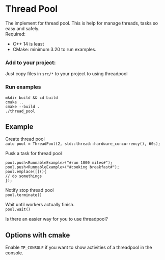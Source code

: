 # Thread Pool

The implement for thread pool. This is help for manage threads, tasks so easy and safely.  
Required:
- C++ 14 is least
- CMake: minimum 3.20 to run examples.  

### Add to your project:  
Just copy files in `src/*` to your project to using threadpool

### Run examples
`mkdir build && cd build`  
`cmake ..`  
`cmake --build .`  
`./thread_pool`  

## Example  
Create thread pool  
`auto pool = ThreadPool(2, std::thread::hardware_concurrency(), 60s);`

Pusk a task for thread pool
```
pool.push<RunnableExample>("#run 1000 miles#");
pool.push<RunnableExample>("#cooking breakfast#");
pool.emplace([](){
// do somethings 
});
```

Notify stop thread pool  
`pool.terminate()`

Wait until workers actually finish.  
`pool.wait()`

Is there an easier way for you to use threadpool?

## Options with cmake  
Enable `TP_CONSOLE` if you want to show activities of a threadpool in the console.

